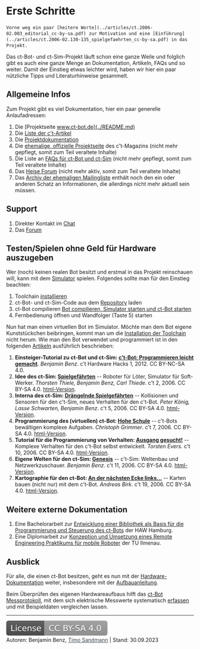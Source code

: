 # Erste Schritte

```tip
Vorne weg ein paar [heitere Worte](../articles/ct.2006-02.003_editorial_cc-by-sa.pdf) zur Motivation und eine [Einführung](../articles/ct.2006-02.130-135_spielgefaehrten_cc-by-sa.pdf) in das Projekt.
```

Das ct-Bot- und ct-Sim-Projekt läuft schon eine ganze Weile und folglich gibt es auch eine ganze Menge an Dokumentation, Artikeln, FAQs und so weiter. Damit der Einstieg etwas leichter wird, haben wir hier ein paar nützliche Tipps und Literaturhinweise gesammelt.

## Allgemeine Infos

Zum Projekt gibt es viel Dokumentation, hier ein paar generelle Anlaufadressen:

1. Die [Projektseite www.ct-bot.de](../README.md)
1. Die [Liste der c't-Artikel](2_ct-articles.md)
1. Die <a href="https://github.com/Nightwalker-87/ct-bot-doku/blob/master/doc/wiki_main.md" target="_blank">Projektdokumentation</a>
1. Die <a href="https://www.heise.de/ct/artikel/c-t-Bot-und-c-t-Sim-284119.html" target="_blank">ehemalige, offizielle Projektseite</a> des c't-Magazins (nicht mehr gepflegt, somit zum Teil veraltete Inhalte)
1. Die Liste an <a href="https://www.heise.de/ct/artikel/FAQ-fuer-c-t-Bot-und-c-t-SIM-291940.html" target="_blank">FAQs für ct-Bot und ct-Sim</a> (nicht mehr gepflegt, somit zum Teil veraltete Inhalte)
1. Das <a href="https://www.heise.de/forum/c-t/Kommentare-zu-c-t-Artikeln/c-t-Bot-und-c-t-Sim/forum-23074/" target="_blank">Heise Forum</a> (nicht mehr aktiv, somit zum Teil veraltete Inhalte)
1. Das <a href="https://www.heise.de/ct/Aeltere-c-t-Projekte-4274377.html" target="_blank">Archiv der ehemaligen Mailingliste</a> enthält noch den ein oder anderen Schatz an Informationen, die allerdings nicht mehr aktuell sein müssen.

## Support

1. Direkter Kontakt im [Chat](../README.md#community-und-support)
1. Das <a href="https://www.ctbot.de" target="_blank">Forum</a>

## Testen/Spielen ohne Geld für Hardware auszugeben

Wer (noch) keinen realen Bot besitzt und erstmal in das Projekt reinschauen will, kann mit dem <a href="https://www.heise.de/ct/artikel/c-t-Bot-und-c-t-Sim-284119.html?seite=3" target="_blank">Simulator</a> spielen. Folgendes sollte man für den Einstieg beachten:

1. Toolchain [installieren](../installation/1_installation-allgemein.md)
1. ct-Bot- und ct-Sim-Code aus dem [Repository](../repository/1_git-eclipse.md) laden
1. ct-Bot compilieren [Bot compilieren, Simulator starten und ct-Bot starten](../installation/1_installation-allgemein.md#ct-sim-und-virtuelle-bots-aus-eclipse-starten)
1. Fernbedienung öffnen und Wandfolger (Taste 5) starten

Nun hat man einen virtuellen Bot im Simulator. Möchte man dem Bot eigene Kunststückchen beibringen, kommt man um die [Installation der Toolchain](../installation/1_installation-allgemein.md) nicht herum. Wie man den Bot verwendet und programmiert ist in den folgenden [Artikeln](2_ct-articles.md) ausführlich beschrieben:

1. **Einsteiger-Tutorial zu ct-Bot und ct-Sim: <a href="../articles/make.2012-01.100_ct-bot-programmieren-leicht-gemacht_cc-by-nc-sa.pdf" target="_blank">c’t-Bot: Programmieren leicht gemacht</a>**. *Benjamin Benz*. c’t Hardware Hacks 1, 2012. CC BY-NC-SA 4.0.
1. **Idee des ct-Sim: <a href="../articles/ct.2006-02.130-135_spielgefaehrten_cc-by-sa.pdf" target="_blank">Spielgefährten</a>** -- Roboter für Löter, Simulator für Soft-Werker. *Thorsten Thiele, Benjamin Benz, Carl Thiede*. c't 2, 2006. CC BY-SA 4.0. <a href="https://heise.de/-290274" target="_blank">html-Version</a>.
1. **Interna des ct-Sim: <a href="../articles/ct.2006-05.224-230_draengelnde-spielgefaehrten_cc-by-sa.pdf" target="_blank">Drängelnde Spielgefährten</a>** -- Kollisionen und Sensoren für den c't-Sim, neues Verhalten für den c't-Bot. *Peter König, Lasse Schwarten, Benjamin Benz*. c't 5, 2006. CC BY-SA 4.0. <a href="https://heise.de/-290334" target="_blank">html-Version</a>.
1. **Programmierung des (virtuellen) ct-Bot: <a href="../articles/ct.2006-07.218-222_hohe-schule_cc-by-sa.pdf" target="_blank">Hohe Schule</a>** -- c't-Bots bewältigen komplexe Aufgaben. *Christoph Grimmer*. c't 7, 2006. CC BY-SA 4.0. <a href="https://heise.de/-290392" target="_blank">html-Version</a>.
1. **Tutorial für die Programmierung von Verhalten: <a href="../articles/ct.2006-10.236-239_ausgang-gesucht_cc-by-sa.pdf" target="_blank">Ausgang gesucht!</a>** -- Komplexe Verhalten für den c't-Bot selbst entwickelt. *Torsten Evers*. c't 10, 2006. CC BY-SA 4.0. <a href="https://heise.de/-290460" target="_blank">html-Version</a>.
1. **Eigene Welten für den ct-Sim: <a href="../articles/ct.2006-11.214-217_genesis_cc-by-sa.pdf" target="_blank">Genesis</a>** -- c't-Sim: Weltenbau und Netzwerkzuschauer. *Benjamin Benz*. c't 11, 2006. CC BY-SA 4.0. <a href="https://heise.de/-290480" target="_blank">html-Version</a>.
1. **Kartographie für den ct-Bot: <a href="../articles/ct.2006-19.198-205_an-der-naechsten-ecke-links_cc-by-sa.pdf" target="_blank">An der nächsten Ecke links...</a>** -- Karten bauen (nicht nur) mit dem c't-Bot. *Andreas Birk*. c't 19, 2006. CC BY-SA 4.0. <a href="https://heise.de/-290662" target="_blank">html-Version</a>.

## Weitere externe Dokumentation

1. Eine Bachelorarbeit zur <a href="http://users.informatik.haw-hamburg.de/~kvl/teske/bachelor_teske.pdf" target="_blank">Entwicklung einer Bibliothek als Basis für die Programmierung und Steuerung des ct-Bots</a> der HAW Hamburg.
1. Eine Diplomarbeit zur <a href="https://www.db-thueringen.de/servlets/MCRFileNodeServlet/dbt_derivate_00013826/Schmidt_Diplom_ct-Bot.pdf" target="_blank"> Konzeption und Umsetzung eines Remote Engineering Praktikums für mobile Roboter</a> der TU Ilmenau.

## Ausblick

Für alle, die einen ct-Bot besitzen, geht es nun mit der <a href="https://github.com/Nightwalker-87/ct-bot-doku/blob/master/doc/wiki_main.md#ct-bot" target="_blank">Hardware-Dokumentation</a> weiter, insbesondere mit der <a href="https://github.com/Nightwalker-87/ct-bot-doku/blob/master/doc/wiki_pages_deprecated/ct-bot_assembly.md#aufbauanleitung-für-den-ct-bot" target="_blank">Aufbauanleitung</a>.

Beim Überprüfen des eigenen Hardwareaufbaus hilft das <a href="https://github.com/tsandmann/ct-bot-doku/blob/master/_tmp_materialpool/hardware/ct-bot_messprotokoll.pdf" target="_blank">ct-Bot Messprotokoll</a>, mit dem sich elektrische Messwerte systematisch <a href="https://github.com/tsandmann/ct-bot-doku/blob/master/_tmp_materialpool/hardware/ct-bot_messprotokoll.odt" target="_blank">erfassen</a> und mit Beispieldaten vergleichen lassen.

---

<a href="https://creativecommons.org/licenses/by-sa/4.0/" target="_blank"><img src="images/license.svg" alt="License: CC BY-SA 4.0" style="left;margin-left:0;margin-right:1em;" /></a><br>
Autoren: Benjamin Benz, <a href="https://github.com/tsandmann" target="_blank" style="color:#3c454e;">Timo Sandmann</a> \| Stand: 30.09.2023
